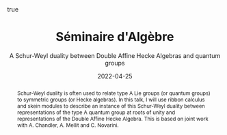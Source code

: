 ﻿---
subtitle:  A Schur-Weyl duality between Double Affine Hecke Algebras and quantum groups

title: Séminaire d'Algèbre

event_url: https://www.imj-prg.fr/gestion/evenement/affEvenement/1

location: IHP - Paris
address:

  city: 

  country: France

#summary: An example talk using Academic's Markdown slides feature.
abstract: Schur-Weyl duality is often used to relate type A Lie groups (or quantum groups) to symmetric groups (or Hecke algebras). In this talk, I will use ribbon calculus and skein modules to describe an instance of this Schur-Weyl duality between representations of the type A quantum group at roots of unity and representations of the Double Affine Hecke Algebra. This is based on joint work with A. Chandler, A. Mellit and C. Novarini.

# Talk start and end times.
#   End time can optionally be hidden by prefixing the line with `#`.
date: "2022-04-25"
#date_end: "2030-06-01T15:00:00Z"
all_day: true

# Schedule page publish date (NOT talk date).
publishDate: "2020-01-17"

authors: []
tags: []

# Is this a featured talk? (true/false)
featured: true

image:
  caption: 'Image credit: [**Unsplash**](https://unsplash.com/photos/bzdhc5b3Bxs)'
  focal_point: Right

links:
# - icon: twitter
#  icon_pack: fab
#  name: Follow
#  url: https://twitter.com/georgecushen
url_code: ""
url_pdf: ""
url_slides: ""
url_video: ""

# Markdown Slides (optional).
#   Associate this talk with Markdown slides.
#   Simply enter your slide deck's filename without extension.
#   E.g. `slides = "example-slides"` references `content/slides/example-slides.md`.
#   Otherwise, set `slides = ""`.
slides :

# Projects (optional).
#   Associate this post with one or more of your projects.
#   Simply enter your project's folder or file name without extension.
#   E.g. `projects = ["internal-project"]` references `content/project/deep-learning/index.md`.
#   Otherwise, set `projects = []`.
projects :

# Enable math on this page?
math: true
---

